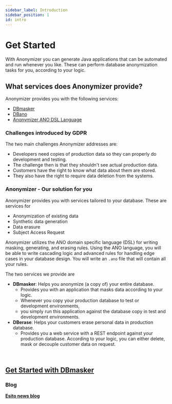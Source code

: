 ```yaml
---
sidebar_label: Introduction
sidebar_position: 1
id: intro
---
```



# Get Started

With Anonymizer you can generate Java applications that can be automated and run whenever you like.
These can perform database anonymization tasks for you, according to your logic.

## What services does Anonymizer provide?

Anonymizer provides you with the following services:

- [DBmasker](.././services/dbmasker.md)
- [DBano](.././services/dbano.md)
- [Anonymizer ANO DSL Language](../sql-to-ano/overview)

### Challenges introduced by GDPR

The two main challenges Anonymizer addresses are:

- Developers need copies of production data so they can properly do development and testing.
- The challenge then is that they shouldn't see actual production data.
- Customers have the right to know what data about them are stored.
- They also have the right to require data deletion from the systems.

### Anonymizer - Our solution for you

Anonymizer provides you with services tailored to your database. These are services for

- Anonymization of existing data
- Synthetic data generation
- Data erasure
- Subject Access Request

Anonymizer utilizes the ANO domain specific language (DSL) for writing masking, generating, and erasing rules.
 Using the ANO language, you will be able to write cascading logic and
 advanced rules for handling edge cases in your database design.
 You will write an `.ano` file that will contain all your rules.

The two services we provide are

- **DBmasker**: Helps you anonymize (a copy of) your entire database.
  - Provides you with an application that masks data according to your logic.
  - Whenever you copy your production database to test or development environments,
  - you simply run this application against the database copy in test and development environments.
- **DBerase**: Helps your customers erase personal data in production database.
  - Provides you a web service with a REST endpoint against your production database. According to your logic,
    you can either delete, mask or decouple customer data on request.

&nbsp;

## [Get Started with DBmasker](.././qucikstart.md)

### Blog

**[Esito news blog](https://www.esito.no/en/news/)**
